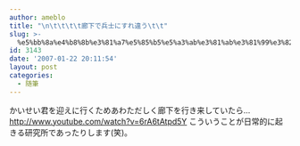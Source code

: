 ```yaml
---
author: ameblo
title: "\n\t\t\t\t廊下で兵士にすれ違う\t\t"
slug: >-
  %e5%bb%8a%e4%b8%8b%e3%81%a7%e5%85%b5%e5%a3%ab%e3%81%ab%e3%81%99%e3%82%8c%e9%81%95%e3%81%86
id: 3143
date: '2007-01-22 20:11:54'
layout: post
categories:
  - 随筆
---
```


かいせい君を迎えに行くためあわただしく廊下を行き来していたら… http://www.youtube.com/watch?v=6rA6tAtpd5Y こういうことが日常的に起きる研究所であったりします(笑)。